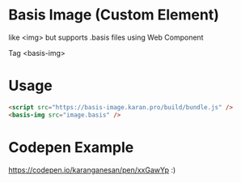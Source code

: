 # Basis Image (Custom Element)

like &lt;img> but supports .basis files using Web Component

Tag &lt;basis-img>

# Usage

```html
<script src="https://basis-image.karan.pro/build/bundle.js" />
<basis-img src="image.basis" />
```

# Codepen Example 

https://codepen.io/karanganesan/pen/xxGawYp :)
